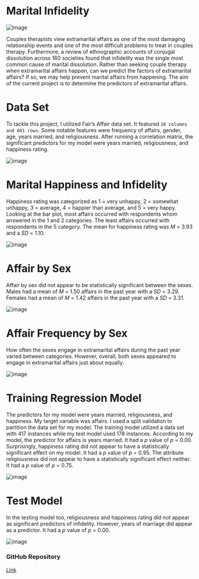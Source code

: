 # Marital Infidelity
 
![Image](infidelity_project.png)

Couples therapists view extramarital affairs as one of the most damaging relationship events and 
one of the most difficult problems to treat in couples therapy. Furthermore, a review of 
ethnographic accounts of conjugal dissolution across 160 societies found that infidelity was the 
single most common cause of marital dissolution. Rather than seeking couple therapy when 
extramarital affairs happen, can we predict the factors of extramarital affairs? If so, we may help 
prevent marital affairs from happening. The aim of the current project is to determine the 
predictors of extramarital affairs. 


# Data Set
To tackle this project, I utilized Fair’s Affair data set. It 
featured `10 columns and 601 rows`. Some notable features were frequency of affairs, gender, age, 
years married, and religiousness. After running a correlation matrix, the significant predictors 
for my model were years married, religiousness, and happiness rating. 

![image](Correlation.png)

# Marital Happiness and Infidelity

Happiness rating was categorized as 1 = very unhappy, 2 = somewhat 
unhappy, 3 = average, 4 = happier than average, and 5 = very happy. Looking at the bar plot, 
most affairs occurred with respondents whom answered in the 1 and 2 categories. The least 
affairs occurred with respondents in the 5 category. The mean for happiness rating was *M* = 3.93 
and a *SD* = 1.10.

![image](happy_rating_affairs.png)

# Affair by Sex

Affair by sex did not appear to be statistically significant between the sexes. Males had a 
mean of *M* = 1.50 affairs in the past year with a *SD* = 3.29. Females had a mean of *M* = 1.42 
affairs in the past year with a *SD* = 3.31. 

![image](affairs_sex.png)

# Affair Frequency by Sex

How often the sexes engage in extramarital affairs during the past year varied 
between categories. However, overall, both sexes appeared to engage in extramarital affairs just about 
equally. 

![image](male_female_frequency.png)

# Training Regression Model

The predictors for my model were years married, 
religiousness, and happiness. My target variable was affairs. I used a split validation to partition 
the data set for my model. The training model utilized a data set with 417 instances while my test 
model used 178 instances. According to my model, the predictor for affairs is years married. It had a *p* value of *p* = 0.00. Surprisingly, happiness rating did not appear to have a 
statistically significant effect on my model. It had a *p* value of *p* = 0.95. The attribute 
religiousness did not appear to have a statistically significant effect neither. It had a *p* value of *p* 
= 0.75. 

![image](Training%20model.png)

# Test Model

In the testing model too, religiousness and happiness rating did not appear as significant 
predictors of infidelity. However, years of marriage did appear as a predictor. It had 
a *p* value of *p* = 0.00.  


![image](Appendix.png)

### GitHub Repository
[Link](https://github.com/RenaissanceMan06/Marital_Infidelity)

